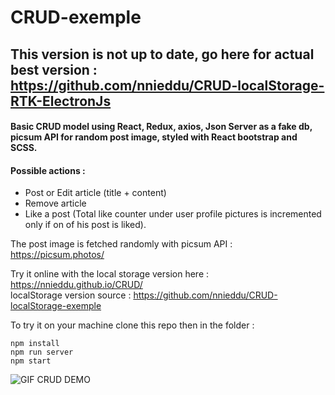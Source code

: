 # CRUD-exemple   
## This version is not up to date, go here for actual best version : <br/> https://github.com/nnieddu/CRUD-localStorage-RTK-ElectronJs  
  
#### Basic CRUD model using React, Redux, axios, Json Server as a fake db, picsum API for random post image, styled with React bootstrap and SCSS.  
  
#### Possible actions :  
- Post or Edit article (title + content)  
-	Remove article  
- Like a post (Total like counter under user profile pictures is incremented only if on of his post is liked).

The post image is fetched randomly with picsum API :
https://picsum.photos/
   
    
Try it online with the local storage version here : https://nnieddu.github.io/CRUD/  
localStorage version source : https://github.com/nnieddu/CRUD-localStorage-exemple  
  
   
To try it on your machine clone this repo then in the folder :
```
npm install
npm run server
npm start
```

<img alt="GIF CRUD DEMO" src="https://github.com/nnieddu/CRUD-exemple/blob/main/img.gif"/>
